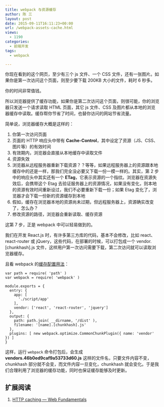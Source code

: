 ```yaml
---
title: webpack 与资源缓存
author: 陈 三
layout: post
date: 2015-09-11T16:11:23+00:00
url: /webpack-assets-cache.html
views:
  - 1190
categories:
  - 前端开发
tags:
  - webpack

---
```

你现在看到的这个网页，至少有三个 js 文件、一个 CSS 文件，还有一张图片。如果你是第一次访问这个页面，则至少要下载 200KB 大小的文件，耗时 6 秒多。

你的时间非常值钱。

所以浏览器提供了缓存功能，如果你是第二次访问这个页面，则很可能，你的浏览器只发送一个请求读取 HTML 页面，其它 js 文件、CSS 及图片都从本地的浏览器缓存中读取。缓存帮你节省了时间，也替你访问的网站节省流量。

简单说，浏览器缓存大概是这样的：

  1. 你第一次访问页面
  2. 页面的 HTTP 响应头中带有 **Cache-Control**，其中设定了资源（JS、CSS、图片等）的有效时间
  3. 有效期内，浏览器会直接从本地缓存中读取文件
  4. 资源失效
  5. 浏览器从远程服务器重新下载资源？？等等，如果远程服务器上的资源跟本地缓存中的还是一样，那我们完全没必要又下载一份一模一样的。其实，第 2 步中的响应头中其实还有一个 **ETag**，它表示资源的一个指纹。浏览器在资源失效后，会携带这个 Etag 去验证服务器上的资源情况，如果没有变化，则本地的资源有效时间重新设过，我们不必要重新下载一份；如果 Etag 变化了，浏览器才会下载一份新的资源缓存到本地
  6. 假如，缓存在浏览器本地的资源尚未过期，但远程服务器上，资源确实改变了，怎么办？
  7. 修改资源的路径，浏览器会重新读取、缓存资源

这第 7 步，正是 webpack 中可以轻易做到的。

我们在开发 React.js 时，有许多第三方库的代码，基本不会修改，比如 react、react-router 或 jQuery，这些代码，在部署的时候，可以打包成一个 vendor.[chunkhash].js 文件，这样用户第一次访问需要下载，第二次访问就可以读取浏览器缓存。

且看 webpack 的[缓存配置用法][1]：

    var path = require( 'path' )
    var webpack = require( 'webpack' )
    
    module.exports = {
      entry: {
        app: [
          './script/app'
        ],
        vendor: ['react', 'react-router', 'jquery']
      },
      output: {
        path: path.join( __dirname, '/dist' ),
        filename: '[name].[chunkhash].js'
      },
      plugins: [ new webpack.optimize.CommonChunkPlugin({ name: 'vendor' }) ]
    }
    

这样，运行 `webpack` 命令打包后，会生成 **vendors.46b0ed9caf9a53733d60.js** 这样的文件名，只要文件内容不变，chunkhash 部分就不会变，而文件内容一旦变化，chunkhash 就会变化。于是我们合理利用了浏览器的缓存功能，同时也保证缓存能够及时更新。

## 扩展阅读

  1. [HTTP caching — Web Fundamentals][2]

 [1]: http://webpack.github.io/docs/long-term-caching.html
 [2]: https://developers.google.com/web/fundamentals/performance/optimizing-content-efficiency/http-caching?hl=en